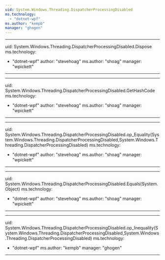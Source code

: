 ```yaml
---
uid: System.Windows.Threading.DispatcherProcessingDisabled
ms.technology: 
  - "dotnet-wpf"
ms.author: "kempb"
manager: "ghogen"
---
```


---
uid: System.Windows.Threading.DispatcherProcessingDisabled.Dispose
ms.technology: 
  - "dotnet-wpf"
author: "stevehoag"
ms.author: "shoag"
manager: "wpickett"
---

---
uid: System.Windows.Threading.DispatcherProcessingDisabled.GetHashCode
ms.technology: 
  - "dotnet-wpf"
author: "stevehoag"
ms.author: "shoag"
manager: "wpickett"
---

---
uid: System.Windows.Threading.DispatcherProcessingDisabled.op_Equality(System.Windows.Threading.DispatcherProcessingDisabled,System.Windows.Threading.DispatcherProcessingDisabled)
ms.technology: 
  - "dotnet-wpf"
author: "stevehoag"
ms.author: "shoag"
manager: "wpickett"
---

---
uid: System.Windows.Threading.DispatcherProcessingDisabled.Equals(System.Object)
ms.technology: 
  - "dotnet-wpf"
author: "stevehoag"
ms.author: "shoag"
manager: "wpickett"
---

---
uid: System.Windows.Threading.DispatcherProcessingDisabled.op_Inequality(System.Windows.Threading.DispatcherProcessingDisabled,System.Windows.Threading.DispatcherProcessingDisabled)
ms.technology: 
  - "dotnet-wpf"
ms.author: "kempb"
manager: "ghogen"
---
